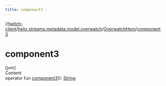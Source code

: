 ```yaml
---
title: component3 -
---
```

//[twitch-client](../../index.md)/[helix.streams.metadata.model.overwatch](../index.md)/[OverwatchHero](index.md)/[component3](component3.md)



# component3  
[jvm]  
Content  
operator fun [component3](component3.md)(): [String](https://kotlinlang.org/api/latest/jvm/stdlib/kotlin/-string/index.html)  



